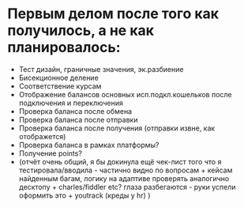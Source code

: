 # Первым делом после того как получилось, а не как планировалось:

 - Тест дизайн, граничные значения, эк.разбиение
 - Бисекционное деление
 - Соответствение курсам
 - Отображение балансов основных исп.подкл.кошельков после подключения и переключения
 - Проверка баланса после обмена
 - Проверка баланса после отправки
 - Проверка баланса после получения (отправки извне, как отображется)
 - Проверка баланса в рамках платформы?
 - Получение points? 
 - (отчёт очень общий, я бы докинула ещё чек-лист того что я тестировала/вводила - частично видно по вопросам + кейсам найденным багам, логику на адаптиве проверять аналогично десктопу + charles/fiddler etc? глаза разбегаются - руки успели оформить это + youtrack (креды у hr) ) 
